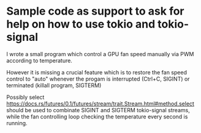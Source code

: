 # Sample code as support to ask for help on how to use tokio and tokio-signal

I wrote a small program which control a GPU fan speed manually via PWM according to temperature.

However it is missing a crucial feature which is to restore the fan speed control to "auto"
whenever the progam is interrupted (Ctrl+C, SIGINT) or terminated (killall program, SIGTERM)

Possibly select https://docs.rs/futures/0.1/futures/stream/trait.Stream.html#method.select should
be used to combinate SIGINT and SIGTERM tokio-signal streams,
while the fan controlling loop checking the temperature every second is running.
